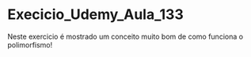 # Execicio_Udemy_Aula_133
Neste exercicio é mostrado um conceito muito bom de como funciona o polimorfismo!
